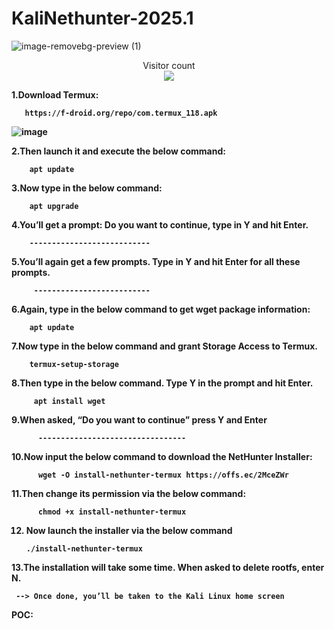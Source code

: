 # KaliNethunter-2025.1

![image-removebg-preview (1)](https://github.com/HackWithSumit/KaliNethunter-Rootless/assets/120317751/c3adc55f-8f13-4cf2-b7ec-f8bf4f9d3fc2)

<p align="center"> 
  Visitor count<br>
  <img src="https://profile-counter.glitch.me/HackWithSumit/count.svg" />
</p>



<B>1.Download Termux:<b>

       https://f-droid.org/repo/com.termux_118.apk

![image](https://github.com/HackWithSumit/KaliNethunter-Rootless/assets/120317751/5feec8c6-ad2f-4b52-8d91-c06b5dd86a62)


2.Then launch it and execute the below command:
        
        apt update       

3.Now type in the below command:

        apt upgrade

4.You’ll get a prompt: Do you want to continue, type in Y and hit Enter.

        ---------------------------

5.You’ll again get a few prompts. Type in Y and hit Enter for all these prompts.

         --------------------------

6.Again, type in the below command to get wget package information:

        apt update

7.Now type in the below command and grant Storage Access to Termux.

        termux-setup-storage

8.Then type in the below command. Type Y in the prompt and hit Enter.

         apt install wget

 9.When asked, “Do you want to continue” press Y and Enter

          ---------------------------------

 10.Now input the below command to download the NetHunter Installer:

          wget -O install-nethunter-termux https://offs.ec/2MceZWr

 11.Then change its permission via the below command:

          chmod +x install-nethunter-termux

  12. Now launch the installer via the below command

          ./install-nethunter-termux

  13.The installation will take some time. When asked to delete rootfs, enter N. 

     --> Once done, you’ll be taken to the Kali Linux home screen


  POC:

  

          
         

        


